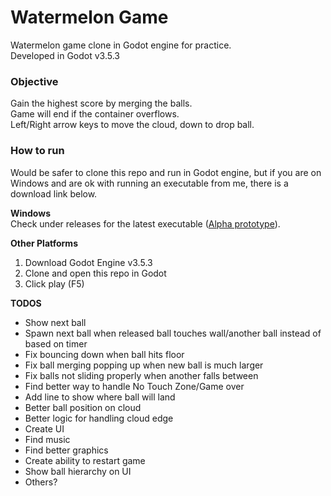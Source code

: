 # Watermelon Game

Watermelon game clone in Godot engine for practice.   
Developed in Godot v3.5.3

### Objective

Gain the highest score by merging the balls.   
Game will end if the container overflows.   
Left/Right arrow keys to move the cloud, down to drop ball. 

### How to run

Would be safer to clone this repo and run in Godot engine, but if you are on Windows and are ok with running an executable from me, there is a download link below.

**Windows**    
Check under releases for the latest executable ([Alpha prototype](https://github.com/andreashsy/watermelon-game-godot/releases/download/v0.1.0-alpha/watermelon-game-v0-1-0.exe)).   

**Other Platforms**

1) Download Godot Engine v3.5.3
2) Clone and open this repo in Godot
3) Click play (F5)

**TODOS**
 - Show next ball
 - Spawn next ball when released ball touches wall/another ball instead of based on timer
 - Fix bouncing down when ball hits floor
 - Fix ball merging popping up when new ball is much larger
 - Fix balls not sliding properly when another falls between
 - Find better way to handle No Touch Zone/Game over
 - Add line to show where ball will land
 - Better ball position on cloud
 - Better logic for handling cloud edge 
 - Create UI
 - Find music
 - Find better graphics
 - Create ability to restart game
 - Show ball hierarchy on UI
 - Others?